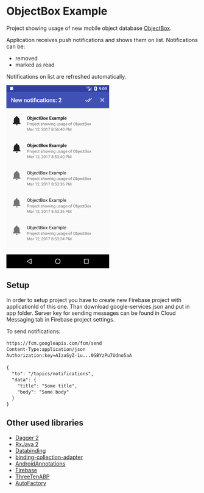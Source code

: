 # ObjectBox Example

Project showing usage of new mobile object database [ObjectBox](http://greenrobot.org/objectbox/).

Application receives push notifications and shows them on list. Notifications can be:
- removed
- marked as read

Notifications on list are refreshed automatically. 

![Screenshot](images/screenshot.png)

## Setup

In order to setup project you have to create new Firebase project with applicationId of this one.
Than download google-services.json and put in app folder. 
Server key for sending messages can be found in Cloud Messaging tab in Firebase project settings. 

To send notifications:

```
https://fcm.googleapis.com/fcm/send
Content-Type:application/json
Authorization:key=AIzaSyZ-1u...0GBYzPu7Udno5aA

{
  "to": "/topics/notifications",
  "data": {
    "title": "Some title",
    "body": "Some body"
  }
}
```

## Other used libraries

- [Dagger 2](http://google.github.io/dagger/)
- [RxJava 2](https://github.com/ReactiveX/RxJava)
- [Databinding](https://developer.android.com/topic/libraries/data-binding/index.html)
- [binding-collection-adapter](https://github.com/evant/binding-collection-adapter)
- [AndroidAnnotations](http://androidannotations.org/)
- [Firebase](https://firebase.google.com/)
- [ThreeTenABP](https://github.com/JakeWharton/ThreeTenABP)
- [AutoFactory](https://github.com/google/auto/tree/master/factory)